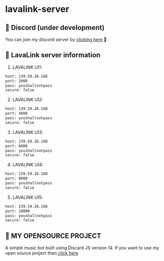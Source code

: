 # lavalink-server
## 🍎 Discord (under development)
You can join my discord server by [clicking here](https://discord.gg/4C4hqRvh2f) 🙂
## 🏓 LavaLink server information
1. LAVALINK UI1:

  ```bash
host: 139.59.26.168
port: 2000
pass: youshallnotpass
secure: false
```
2. LAVALINK UI2:

  ```bash
host: 139.59.26.168
port: 4000
pass: youshallnotpass
secure: false
```
3. LAVALINK UI3:

  ```bash
host: 139.59.26.168
port: 6000
pass: youshallnotpass
secure: false
```
4. LAVALINK UI4:

  ```bash
host: 139.59.26.168
port: 8000
pass: youshallnotpass
secure: false
```
5. LAVALINK UI5:

  ```bash
host: 139.59.26.168
port: 10000
pass: youshallnotpass
secure: false
```
## 📂 MY OPENSOURCE PROJECT
A simple music bot built using Discard JS version 14.
If you want to use my open source project then [click here](https://github.com/NoReplyUI5/MusicJS14)

